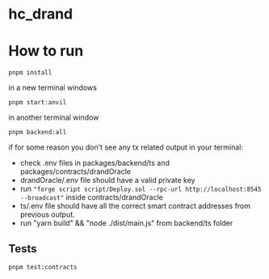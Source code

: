 # hc_drand


# How to run


```
pnpm install
```

in a new terminal windows 
```
pnpm start:anvil
```

in another terminal window
```
pnpm backend:all
```

if for some reason you don't see any tx related output in your terminal:

- check .env files in packages/backend/ts and packages/contracts/drandOracle
-  drandOracle/.env file should have a valid private key
-  run `"forge script script/Deploy.sol --rpc-url http://localhost:8545 --broadcast"` inside contracts/drandOracle
-  ts/.env file should have all the correct smart contract addresses from previous output.
-  run "yarn build" && "node ./dist/main.js" from backend/ts folder
    
## Tests

```
pnpm test:contracts
```